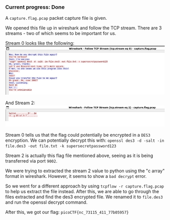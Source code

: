 ### Current progress: Done

A `capture.flag.pcap` packet capture file is given.

We opened this file up in wireshark and follow the TCP stream.
There are 3 streams - two of which seems to be important for us.

Stream 0 looks like the following:
![stream0](stream0.jpg)

And Stream 2:
![stream2](stream2.jpg)

Stream 0 tells us that the flag could potentially be encrypted in a `DES3` encryption.
We can potentially decrypt this with: `openssl des3 -d -salt -in file.des3 -out file.txt -k supersecretpassword123`

Stream 2 is actually this flag file mentioned above, seeing as it is being transferred via port `9002`.

We were trying to extracted the stream 2 value to python using the "c array" format in wireshark.
However, it seems to show a `bad decrypt` error.

So we went for a different approach by using `tcpflow -r capture.flag.pcap` to help us extract the file instead.
After this, we are able to go through the files extracted and find the des3 encrypted file. 
We renamed it to `file.des3` and run the openssl decrypt command.

After this, we got our flag: `picoCTF{nc_73115_411_77b05957}`